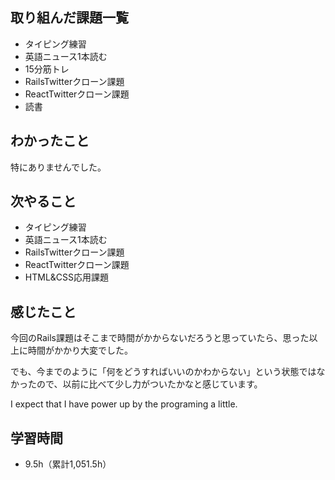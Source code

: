 ## 取り組んだ課題一覧
- タイピング練習
- 英語ニュース1本読む
- 15分筋トレ
- RailsTwitterクローン課題
- ReactTwitterクローン課題
- 読書
## わかったこと
特にありませんでした。
## 次やること
- タイピング練習
- 英語ニュース1本読む
- RailsTwitterクローン課題
- ReactTwitterクローン課題
- HTML&CSS応用課題
## 感じたこと
今回のRails課題はそこまで時間がかからないだろうと思っていたら、思った以上に時間がかかり大変でした。

でも、今までのように「何をどうすればいいのかわからない」という状態ではなかったので、以前に比べて少し力がついたかなと感じています。

I expect that I have power up by the programing a little.

## 学習時間
- 9.5h（累計1,051.5h）
